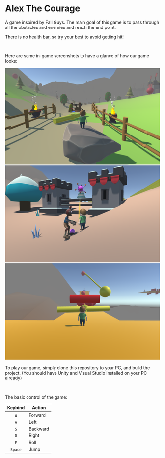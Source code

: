 # Alex The Courage
A game inspired by Fall Guys. The main goal of this game is to pass through all the obstacles and enemies and reach the end point.

There is no health bar, so try your best to avoid getting hit!

<br/>

Here are some in-game screenshots to have a glance of how our game looks:

![Environment](https://github.com/honwenxuan/Alex-The-Courage/blob/01899dc3bbaa0aac35a2f45909b2b09744fea176/screenshot/Environment.png)
![Enemies](https://github.com/honwenxuan/Alex-The-Courage/blob/01899dc3bbaa0aac35a2f45909b2b09744fea176/screenshot/Enemies.png)
![Obstacles](https://github.com/honwenxuan/Alex-The-Courage/blob/01899dc3bbaa0aac35a2f45909b2b09744fea176/screenshot/Obstacles.png)

To play our game, simply clone this repository to your PC, and build the project. (You should have Unity and Visual Studio installed on your PC already)

<br/>

The basic control of the game:

| Keybind | Action   |
| :-----: | -------- |
| `W`     | Forward  |
| `A`     | Left     |
| `S`     | Backward |
| `D`     | Right    |
| `E`     | Roll     |
| `Space` | Jump     |

